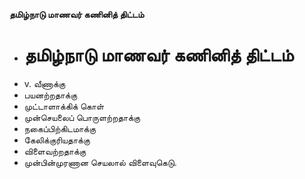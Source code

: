 **தமிழ்நாடு மாணவர் கணினித் திட்டம்**
- # தமிழ்நாடு மாணவர் கணினித் திட்டம்
- v. வீணாக்கு
- பயனற்றதாக்கு
- முட்டாளாக்கிக் கொள்
- முன்செயலைப் பொருளற்றதாக்கு
- நகைப்பிற்கிடமாக்கு
- கேலிக்குரியதாக்கு
- விளைவற்றதாக்கு
- முன்பின்முரணான செயலால் விளைவுகெடு.

